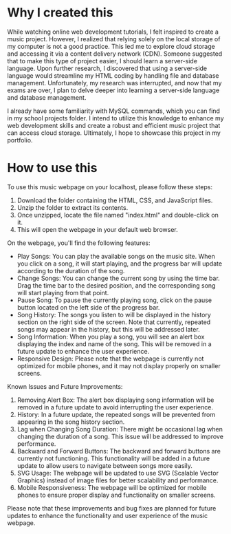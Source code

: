 # Why I created this 

While watching online web development tutorials, I felt inspired to create a music project. However, I realized that relying solely on the local storage of my computer is not a good practice. This led me to explore cloud storage and accessing it via a content delivery network (CDN). Someone suggested that to make this type of project easier, I should learn a server-side language. Upon further research, I discovered that using a server-side language would streamline my HTML coding by handling file and database management. Unfortunately, my research was interrupted, and now that my exams are over, I plan to delve deeper into learning a server-side language and database management.

I already have some familiarity with MySQL commands, which you can find in my school projects folder. I intend to utilize this knowledge to enhance my web development skills and create a robust and efficient music project that can access cloud storage. Ultimately, I hope to showcase this project in my portfolio.

# How to use this

To use this music webpage on your localhost, please follow these steps:

1. Download the folder containing the HTML, CSS, and JavaScript files.
2. Unzip the folder to extract its contents.
3. Once unzipped, locate the file named "index.html" and double-click on it.
4. This will open the webpage in your default web browser.

On the webpage, you'll find the following features:

- Play Songs: You can play the available songs on the music site. When you click on a song, it will start playing, and the progress bar will update according to the duration of the song.
- Change Songs: You can change the current song by using the time bar. Drag the time bar to the desired position, and the corresponding song will start playing from that point.
- Pause Song: To pause the currently playing song, click on the pause button located on the left side of the progress bar.
- Song History: The songs you listen to will be displayed in the history section on the right side of the screen. Note that currently, repeated songs may appear in the history, but this will be addressed later.
- Song Information: When you play a song, you will see an alert box displaying the index and name of the song. This will be removed in a future update to enhance the user experience.
- Responsive Design: Please note that the webpage is currently not optimized for mobile phones, and it may not display properly on smaller screens.

Known Issues and Future Improvements:

1. Removing Alert Box: The alert box displaying song information will be removed in a future update to avoid interrupting the user experience.
2. History: In a future update, the repeated songs will be prevented from appearing in the song history section.
3. Lag when Changing Song Duration: There might be occasional lag when changing the duration of a song. This issue will be addressed to improve performance.
4. Backward and Forward Buttons: The backward and forward buttons are currently not functioning. This functionality will be added in a future update to allow users to navigate between songs more easily.
5. SVG Usage: The webpage will be updated to use SVG (Scalable Vector Graphics) instead of image files for better scalability and performance.
6. Mobile Responsiveness: The webpage will be optimized for mobile phones to ensure proper display and functionality on smaller screens.

Please note that these improvements and bug fixes are planned for future updates to enhance the functionality and user experience of the music webpage.
